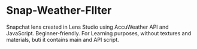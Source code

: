 # Snap-Weather-FIlter
Snapchat lens created in Lens Studio using AccuWeather API and JavaScript. Beginner-friendly.
For Learning purposes, without textures and materials, buti it contains main and API script.
